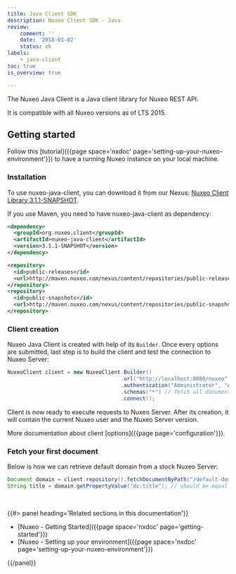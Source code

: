 ```yaml
---
title: Java Client SDK
description: Nuxeo Client SDK - Java
review:
    comment: ''
    date: '2018-01-02'
    status: ok
labels:
    - java-client
toc: true
is_overview: true

---
```


The Nuxeo Java Client is a  Java client library for Nuxeo REST API.

It is compatible with all Nuxeo versions as of LTS 2015.

## Getting started

Follow this [tutorial]({{page space='nxdoc' page='setting-up-your-nuxeo-environment'}}) to have a running Nuxeo instance on your local machine.

### Installation

To use nuxeo-java-client, you can download it from our Nexus: [Nuxeo Client Library 3.1.1-SNAPSHOT](https://maven.nuxeo.org/nexus/#nexus-search;gav%7Eorg.nuxeo.client%7Enuxeo-java-client%7E3.1.1-SNAPSHOT%7Ejar%7E).

If you use Maven, you need to have nuxeo-java-client as dependency:
```xml
<dependency>
  <groupId>org.nuxeo.client</groupId>
  <artifactId>nuxeo-java-client</artifactId>
  <version>3.1.1-SNAPSHOT</version>
</dependency>

<repository>
  <id>public-releases</id>
  <url>http://maven.nuxeo.com/nexus/content/repositories/public-releases/</url>
</repository>
<repository>
  <id>public-snapshots</id>
  <url>http://maven.nuxeo.com/nexus/content/repositories/public-snapshots/</url>
</repository>
```

### Client creation

Nuxeo Java Client is created with help of its `Builder`. Once every options are submitted, last step is to build the client and test the connection to Nuxeo Server:
```java
NuxeoClient client = new NuxeoClient.Builder()
                                    .url("http://localhost:8080/nuxeo")
                                    .authentication("Administrator", "Administrator")
                                    .schemas("*") // fetch all document schemas
                                    .connect();
```

Client is now ready to execute requests to Nuxeo Server. After its creation, it will contain the current Nuxeo user and the Nuxeo Server version.

More documentation about client [options]({{page page='configuration'}}).

### Fetch your first document

Below is how we can retrieve default domain from a stock Nuxeo Server:
```java
Document domain = client.repository().fetchDocumentByPath("/default-domain");
String title = domain.getPropertyValue("dc:title"); // should be equal to "Domain"
```

&nbsp;

<div class="row" data-equalizer data-equalize-on="medium"><div class="column medium-6">{{#> panel heading='Related sections in this documentation'}}

- [Nuxeo - Getting Started]({{page space='nxdoc' page='getting-started'}})
- [Nuxeo - Setting up your environment]({{page space='nxdoc' page='setting-up-your-nuxeo-environment'}})

{{/panel}}</div></div>

&nbsp;

